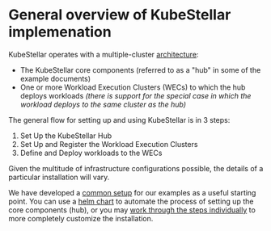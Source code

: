 # General overview of KubeStellar implemenation

KubeStellar operates with a multiple-cluster [architecture](readme.md):

* The KubeStellar core components (referred to as a "hub" in some of the example documents)
* One or more Workload Execution Clusters (WECs) to which the hub deploys workloads
_(there is support for the special case in which the workload deploys to the same cluster as the hub)_


The general flow for setting up and using KubeStellar is in 3 steps:

1. Set Up the KubeStellar Hub
2. Set Up and Register the Workload Execution Clusters
3. Define and Deploy workloads to the WECs

Given the multitude of infrastructure configurations possible, the details of a particular installation will vary.

We have developed a [common setup](direct/common-setup-intro.md) for our examples as a useful starting point. You can use a [helm chart](direct/common-setup-hub-chart.md) to automate the process of setting up the core components (hub), or you may [work through the steps individually](direct/common-setup-step-by-step.md) to more completely customize the installation.

<!--
* Set up infrastructure to host the hub and workload clusters
* Install prerequisite software to do the setup
* Set up the KubeStellar core components (hub) cluster(s)
* Set up Workload Execution Cluster(s)
* Register WECs with the hub
* Define workloads for deployment
* Deploy workloads
* Confirm/monitor status of workload(s)
* Redefine workloads as necessary (Updates/Undeploys/Redeploys workload on WECs)
-->
<!-- ## Prereqs

### Set up your core and workload cluster infrastructure

### install appropriate software there

## Set up the KubeStellar Core components

### - Prepare the environment ###
    
### - Initialize Kubeflex ###

### - Install the Kubestellar core components ###

   
### - Create the Inventory & Transport Space ###

### - Create the Workload Description Spaces ###

## Create Workload Execution Clusters (WECs)

## Register WECs with Kubestellar core

## Create and Define workloads for deployment -->
